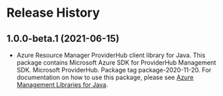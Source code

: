 # Release History

## 1.0.0-beta.1 (2021-06-15)

- Azure Resource Manager ProviderHub client library for Java. This package contains Microsoft Azure SDK for ProviderHub Management SDK. Microsoft ProviderHub. Package tag package-2020-11-20. For documentation on how to use this package, please see [Azure Management Libraries for Java](https://aka.ms/azsdk/java/mgmt).
